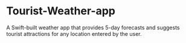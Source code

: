 # Tourist-Weather-app
A Swift-built weather app that provides 5-day forecasts and suggests tourist attractions for any location entered by the user.
